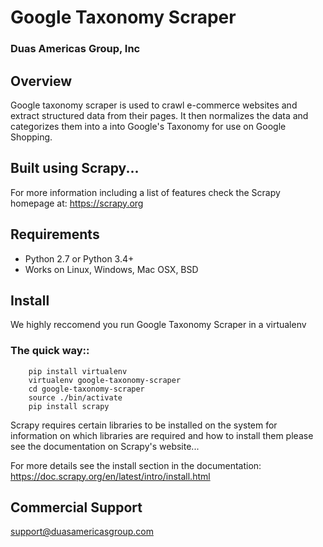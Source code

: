 # Google Taxonomy Scraper
### Duas Americas Group, Inc

## Overview

Google taxonomy scraper is used to crawl e-commerce websites and extract structured 
data from their pages. It then normalizes the data and categorizes them into a 
into Google's Taxonomy for use on Google Shopping.

## Built using Scrapy...

For more information including a list of features check the Scrapy homepage at:
https://scrapy.org

## Requirements

* Python 2.7 or Python 3.4+
* Works on Linux, Windows, Mac OSX, BSD

## Install

We highly reccomend you run Google Taxonomy Scraper in a virtualenv

### The quick way::

```
    pip install virtualenv
    virtualenv google-taxonomy-scraper
    cd google-taxonomy-scraper
    source ./bin/activate 
    pip install scrapy 
```
    
Scrapy requires certain libraries to be installed on the system for information on 
which libraries are required and how to install them please see the documentation 
on Scrapy's website...

For more details see the install section in the documentation:
https://doc.scrapy.org/en/latest/intro/install.html


## Commercial Support

support@duasamericasgroup.com
